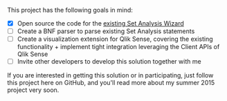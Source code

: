 This project has the following goals in mind:

* [X] Open source the code for the [existing Set Analysis Wizard](http://tools.qlikblog.at/SetAnalysisWizard/)
* [ ] Create a BNF parser to parse existing Set Analysis statements
* [ ] Create a visualization extension for Qlik Sense, covering the existing functionality + implement tight integration leveraging the Client APIs of Qlik Sense
* [ ] Invite other developers to develop this solution together with me

If you are interested in getting this solution or in participating, just follow this project here on GitHub, and you'll read more about my summer 2015 project very soon.